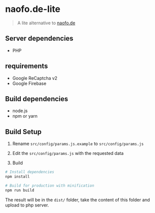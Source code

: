 # naofo.de-lite

> A lite alternative to [naofo.de](https://github.com/naofode/naofo.de)

## Server dependencies
* PHP

## requirements
* Google ReCaptcha v2
* Google Firebase

## Build dependencies
* node.js
* npm or yarn

## Build Setup

1. Rename `src/config/params.js.example` to `src/config/params.js`

2. Edit the `src/config/params.js` with the requested data

3. Build

``` bash
# Install dependencies
npm install

# Build for production with minification
npm run build
```

The result will be in the `dist/` folder, take the content of this folder and upload to php server.
